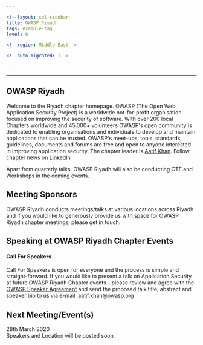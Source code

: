 ```yaml
---

<!--layout: col-sidebar
title: OWASP Riyadh
tags: example-tag
level: 0

<!--region: Middle East-->

<!--auto-migrated: 1-->

---
```


---
<!-- rebuild -->

OWASP Riyadh
-------------
Welcome to the Riyadh chapter homepage. 
OWASP (The Open Web Application Security Project) is a worldwide not-for-profit organisation focused on improving the security of software. With over 200 local Chapters worldwide and 45,000+ volunteers OWASP's open community is dedicated to enabling organisations and individuals to develop and maintain applications that can be trusted. OWASP's meet-ups, tools, standards, guidelines, documents and forums are free and open to anyone interested in improving application security.
The chapter leader is <a href="mailto:aatif.khan@owasp.org">Aatif Khan</a>. Follow chapter news on [LinkedIn](https://www.linkedin.com/company/owasp-riyadh) 

Apart from quarterly talks, OWASP Riyadh will also be conducting CTF and Workshops in the coming events.

Meeting Sponsors
----------------

OWASP Riyadh conducts meetings/talks at various locations across Riyadh and if you would like to generously provide us with space for OWASP Riyadh chapter meetings, please get in touch.


Speaking at OWASP Riyadh Chapter Events
---------------------------------------

#### Call For Speakers

Call For Speakers is open for everyone and the process is simple and straight-forward. If you would like to present a talk on Application Security at future OWASP Riyadh Chapter events - please review and agree with the [OWASP Speaker Agreement](Speaker_Agreement "wikilink") and send the proposed talk title, abstract and speaker bio to us via e-mail: aatif.khan@owasp.org 

Next Meeting/Event(s)
---------------------

28th March 2020 <br />
Speakers and Location will be posted soon.
